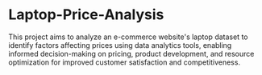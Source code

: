 # Laptop-Price-Analysis
This project aims to analyze an e-commerce website's laptop dataset to identify factors affecting prices using data analytics tools, enabling informed decision-making on pricing, product development, and resource optimization for improved customer satisfaction and competitiveness.
